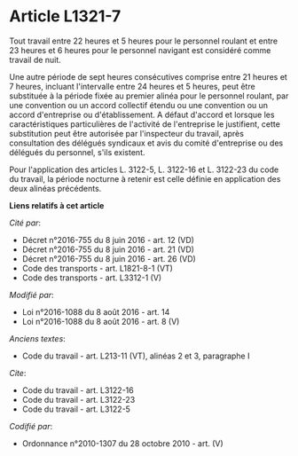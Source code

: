 # Article L1321-7

Tout travail entre 22 heures et 5 heures pour le personnel roulant et entre 23 heures et 6 heures pour le personnel navigant
est considéré comme travail de nuit.

Une autre période de sept heures consécutives comprise entre 21 heures et 7 heures, incluant l'intervalle entre 24 heures et
5 heures, peut être substituée à la période fixée au premier alinéa pour le personnel roulant, par une convention ou un
accord collectif étendu ou une convention ou un accord d'entreprise ou d'établissement. A défaut d'accord et lorsque les
caractéristiques particulières de l'activité de l'entreprise le justifient, cette substitution peut être autorisée par
l'inspecteur du travail, après consultation des délégués syndicaux et avis du comité d'entreprise ou des délégués du
personnel, s'ils existent.

Pour l'application des articles L. 3122-5, L. 3122-16 et L. 3122-23 du code du travail, la période nocturne à retenir est
celle définie en application des deux alinéas précédents.

**Liens relatifs à cet article**

_Cité par_:

  - Décret n°2016-755 du 8 juin 2016 - art. 12 (VD)
  - Décret n°2016-755 du 8 juin 2016 - art. 21 (VD)
  - Décret n°2016-755 du 8 juin 2016 - art. 26 (VD)
  - Code des transports - art. L1821-8-1 (VT)
  - Code des transports - art. L3312-1 (V)

_Modifié par_:

  - Loi n°2016-1088 du 8 août 2016 - art. 14
  - Loi n°2016-1088 du 8 août 2016 - art. 8 (V)

_Anciens textes_:

  - Code du travail - art. L213-11 (VT), alinéas 2 et 3, paragraphe I

_Cite_:

  - Code du travail - art. L3122-16
  - Code du travail - art. L3122-23
  - Code du travail - art. L3122-5

_Codifié par_:

  - Ordonnance n°2010-1307 du 28 octobre 2010 - art. (V)
